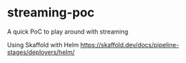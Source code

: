 # streaming-poc
A quick PoC to play around with streaming

Using Skaffold with Helm
https://skaffold.dev/docs/pipeline-stages/deployers/helm/

